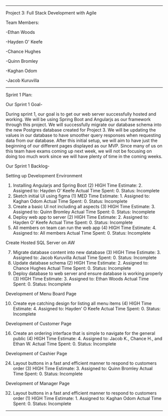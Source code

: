 ---------------------------------------------------------------------------
Project 3: Full Stack Development with Agile


Team Members:

-Ethan Woods

-Hayden O' Keefe

-Chance Hughes

-Quinn Bromley

-Kaghan Odom

-Jacob Kuruvilla

----------------------------------------------------------------------------
Sprint 1 Plan:

Our Sprint 1 Goal-

During sprint 1, our goal is to get our web server successfully hosted and working. We will be using Spring Boot and Angularjs
as our framework through this project. We will successfully migrate our database schema into the new Postgres database created for
Project 3. We will be updating the values in our database to have smoother query responses when requesting data from our database.
After this initial setup, we will aim to have just the beginning of our different pages displayed as our MVP. Since many of us on this team
have exams coming up next week, we will not be focusing on doing too much work since we will have plenty of time in the coming weeks.

Our Sprint 1 Backlog-

Setting up Development Environment
1. Installing Angularjs and Spring Boot (2) HIGH
Time Estimate: 2. Assigned to: Hayden O’ Keefe
Actual Time Spent: 0. Status: Incomplete
2. Sketch initial UI using figma (1) MED
Time Estimate: 1. Assigned to: Kaghan Odom
Actual Time Spent: 0. Status: Incomplete
3. Create a basic UI not including all aspects (3) HIGH
Time Estimate: 3. Assigned to: Quinn Bromley
Actual Time Spent: 0. Status: Incomplete
5. Deploy web app to server (2) HIGH
Time Estimate: 2. Assigned to: Hayden O’ Keefe
Actual Time Spent: 0. Status: Incomplete
6. All members on team can run the web app (4) HIGH
Time Estimate: 4. Assigned to: All members
Actual Time Spent: 0. Status: Incomplete

Create Hosted SQL Server on AW

7. Migrate database content into new database (3) HIGH
Time Estimate: 3. Assigned to: Jacob Kuruvilla
Actual Time Spent: 0. Status: Incomplete
8. Update database schema (2)  HIGH 
Time Estimate: 2. Assigned to: Chance Hughes
Actual Time Spent: 0. Status: Incomplete
9. Deploy database to web server and ensure database is working properly (3) HIGH
Time Estimate: 3. Assigned to: Ethan Woods
Actual Time Spent: 0. Status: Incomplete

Development of Menu Board Page

10. Create eye catching design for listing all menu items (4) HIGH
Time Estimate: 4. Assigned to: Hayden’ O Keefe 
Actual Time Spent: 0. Status: Incomplete

Development of Customer Page

16. Create an ordering interface that is simple to navigate for the general public (4) HIGH
Time Estimate: 4. Assigned to: Jacob K., Chance H., and Ethan W.
Actual Time Spent: 0. Status: Incomplete

Development of Cashier Page

24. Layout buttons in a fast and efficient manner to respond to customers order (3) HIGH
Time Estimate: 3. Assigned to: Quinn Bromley
Actual Time Spent: 0. Status: Incomplete

Development of Manager Page

32. Layout buttons in a fast and efficient manner to respond to customers order (1) HIGH
Time Estimate: 1. Assigned to: Kaghan Odom
Actual Time Spent: 0. Status: Incomplete

---------------------------------------------------------------------------------------------------
